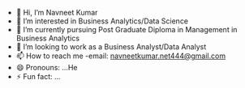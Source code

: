 - 👋 Hi, I’m Navneet Kumar
- 👀 I’m interested in Business Analytics/Data Science
- 🌱 I’m currently pursuing Post Graduate Diploma in Management in Business Analytics
- 💞️ I’m looking to work as a Business Analyst/Data Analyst
- 📫 How to reach me -email: navneetkumar.net444@gmail.com 
- 😄 Pronouns: ...He
- ⚡ Fun fact: ...

<!---
Navneet-github123/Navneet-github123 is a ✨ special ✨ repository because its `README.md` (this file) appears on your GitHub profile.
You can click the Preview link to take a look at your changes.
--->
